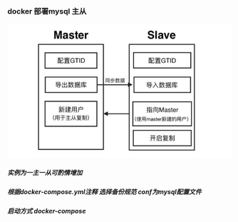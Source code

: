 ### docker 部署mysql 主从<br/>
![图示](https://github.com/magdsnail/docker-mysql-master-slave/blob/master/images/mysql-gtid.jpg)
##### 实例为一主一从可酌情增加<br/>
##### 根据docker-compose.yml注释 选择备份规范 conf为mysql配置文件
##### 启动方式 docker-compose
